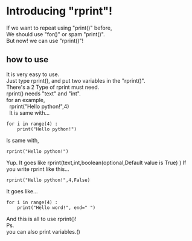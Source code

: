 # Introducing "rprint"!

If we want to repeat using "print()" before,<br>
We should use "for()" or spam "print()".<br>
But now! we can use "rprint()"!

## how to use

It is very easy to use.<br>
Just type rprint(), and put two variables in the "rprint()".<br>
There's a 2 Type of rprint must need.<br>
rprint() needs "text" and "int".<br>
for an example,<br>
&nbsp; rprint("Hello python!",4)<br>
&nbsp; It is same with...<br>
```
for i in range(4) :
    print("Hello python!")
```
Is same with,<br>
```
rprint("Hello python!")
```
Yup. It goes like rprint(text,int,boolean(optional,Default value is True) )
If you write rprint like this...
```
rprint("Hello python!",4,False)
```
It goes like...
```
for i in range(4) :
    print("Hello word!", end=" ")
```

And this is all to use rprint()!<br>
Ps.<br>
you can also print variables.()